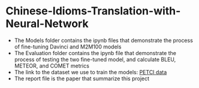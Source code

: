 # Chinese-Idioms-Translation-with-Neural-Network
- The Models folder contains the ipynb files that demonstrate the process of fine-tuning Davinci and M2M100 models 
- The Evaluation folder contains the ipynb file that demonstrate the process of testing the two fine-tuned model, and calculate BLEU, METEOR, and COMET metrics
- The link to the dataset we use to train the models: [PETCI data](https://raw.githubusercontent.com/kt2k01/petci/main/data/json/filtered.json)
- The report file is the paper that summarize this project
